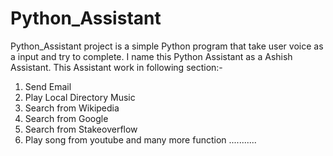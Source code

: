 # Python_Assistant
Python_Assistant project is a simple Python program that take user voice as a input and try to complete.
I name this Python Assistant as a Ashish Assistant.
This Assistant work in following section:-
1. Send Email 
2. Play Local Directory Music 
3. Search from Wikipedia
4. Search from Google
5. Search from Stakeoverflow
6. Play song from youtube
and many more function ...........
